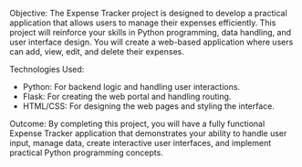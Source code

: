 Objective: The Expense Tracker project is designed to develop a practical application that allows users to manage their expenses efficiently. This project will reinforce your skills in Python programming, data handling, and user interface design. You will create a web-based application where users can add, view, edit, and delete their expenses.



Technologies Used:
- Python: For backend logic and handling user interactions.
- Flask: For creating the web portal and handling routing.
- HTML/CSS: For designing the web pages and styling the interface.

Outcome:
By completing this project, you will have a fully functional Expense Tracker application that demonstrates your ability to handle user input, manage data, create interactive user interfaces, and implement practical Python programming concepts.
